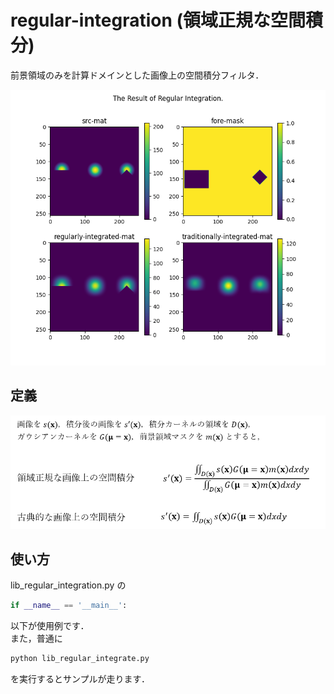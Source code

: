# regular-integration (領域正規な空間積分)

前景領域のみを計算ドメインとした画像上の空間積分フィルタ．

![figure](sampleOutput/figure.png)

## 定義

![definition](sampleOutput/definition.png)

## 使い方

lib_regular_integration.py の 

```python
if __name__ == '__main__':
```

以下が使用例です．  
また，普通に

```cmd
python lib_regular_integrate.py 
```

を実行するとサンプルが走ります．